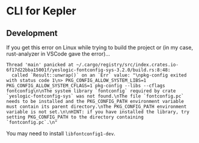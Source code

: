 # CLI for Kepler

## Development

If you get this error on Linux while trying to build the project or (in my case, rust-analyzer in VSCode gave the error)...

```
Thread 'main' panicked at ~/.cargo/registry/src/index.crates.io-6f17d22bba15001f/yeslogic-fontconfig-sys-3.2.0/build.rs:8:48:
  called `Result::unwrap()` on an `Err` value: "\npkg-config exited with status code 1\n> PKG_CONFIG_ALLOW_SYSTEM_LIBS=1 PKG_CONFIG_ALLOW_SYSTEM_CFLAGS=1 pkg-config --libs --cflags fontconfig\n\nThe system library `fontconfig` required by crate `yeslogic-fontconfig-sys` was not found.\nThe file `fontconfig.pc` needs to be installed and the PKG_CONFIG_PATH environment variable must contain its parent directory.\nThe PKG_CONFIG_PATH environment variable is not set.\n\nHINT: if you have installed the library, try setting PKG_CONFIG_PATH to the directory containing `fontconfig.pc`.\n"
```

You may need to install `libfontconfig1-dev`.
